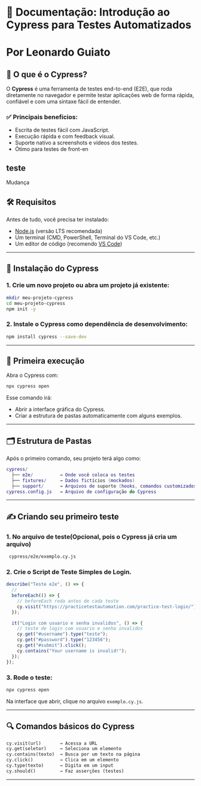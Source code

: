 # 📘 Documentação: Introdução ao Cypress para Testes Automatizados

# Por Leonardo Guiato

## 🧠 O que é o Cypress?

O **Cypress** é uma ferramenta de testes end-to-end (E2E), que roda diretamente no navegador e permite testar aplicações web de forma rápida, confiável e com uma sintaxe fácil de entender.

### ✅ Principais benefícios:

- Escrita de testes fácil com JavaScript.
- Execução rápida e com feedback visual.
- Suporte nativo a screenshots e vídeos dos testes.
- Ótimo para testes de front-en

## teste

Mudança

## 🛠️ Requisitos

Antes de tudo, você precisa ter instalado:

- [Node.js](https://nodejs.org/) (versão LTS recomendada)
- Um terminal (CMD, PowerShell, Terminal do VS Code, etc.)
- Um editor de código (recomendo [VS Code](https://code.visualstudio.com/))

---

## 🚀 Instalação do Cypress

### 1. Crie um novo projeto ou abra um projeto já existente:

```bash
mkdir meu-projeto-cypress
cd meu-projeto-cypress
npm init -y
```

### 2. Instale o Cypress como dependência de desenvolvimento:

```bash
npm install cypress --save-dev
```

---

## 🧪 Primeira execução

Abra o Cypress com:

```bash
npx cypress open
```

Esse comando irá:

- Abrir a interface gráfica do Cypress.
- Criar a estrutura de pastas automaticamente com alguns exemplos.

---

## 🗂️ Estrutura de Pastas

Após o primeiro comando, seu projeto terá algo como:

```lua
cypress/
  ├── e2e/          → Onde você coloca os testes
  ├── fixtures/     → Dados fictícios (mockados)
  ├── support/      → Arquivos de suporte (hooks, comandos customizados)
cypress.config.js   → Arquivo de configuração do Cypress
```

---

## ✍️ Criando seu primeiro teste

### 1. No arquivo de teste(Opcional, pois o Cypress já cria um arquivo)

```bash
 cypress/e2e/exemplo.cy.js
```

### 2. Crie o Script de Teste Simples de Login.

```js
describe("Teste e2e", () => {
  //
  beforeEach(() => {
    // beforeEach roda antes de cada teste
    cy.visit("https://practicetestautomation.com/practice-test-login/"); // navega para a url
  });

  it("Login com usuario e senha invalidos", () => {
    // teste de login com usuario e senha invalidos
    cy.get("#username").type("teste");
    cy.get("#password").type("123456");
    cy.get("#submit").click();
    cy.contains("Your username is invalid!");
  });
});
```

### 3. Rode o teste:

```bash
npx cypress open
```

Na interface que abrir, clique no arquivo `exemplo.cy.js`.

---

## 🔍 Comandos básicos do Cypress

```txt
cy.visit(url)       → Acessa a URL
cy.get(seletor)     → Seleciona um elemento
cy.contains(texto)  → Busca por um texto na página
cy.click()          → Clica em um elemento
cy.type(texto)      → Digita em um input
cy.should()         → Faz asserções (testes)
```

---
